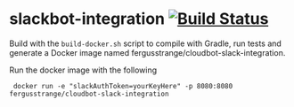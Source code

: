 # slackbot-integration [![Build Status](https://travis-ci.org/fergusstrange/cloudbot.svg?branch=master)](https://travis-ci.org/fergusstrange/cloudbot)

Build with the ```build-docker.sh``` script to compile with Gradle, run tests and generate a Docker image named fergusstrange/cloudbot-slack-integration.

Run the docker image with the following

```
 docker run -e "slackAuthToken=yourKeyHere" -p 8080:8080 fergusstrange/cloudbot-slack-integration
```